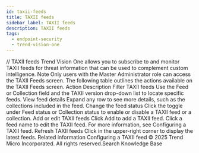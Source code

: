 ```yaml
---
id: taxii-feeds
title: TAXII feeds
sidebar_label: TAXII feeds
description: TAXII feeds
tags:
  - endpoint-security
  - trend-vision-one
---
```


/*<![CDATA[*/ $('#title').html($('meta[name=map-description]').attr('content')); /*]]>*/ TAXII feeds Trend Vision One allows you to subscribe to and monitor TAXII feeds for threat information that can be used to complement custom intelligence. Note Only users with the Master Administrator role can access the TAXII Feeds screen. The following table outlines the actions available on the TAXII Feeds screen. Action Description Filter TAXII feeds Use the Feed or Collection field and the TAXII version drop-down list to locate specific feeds. View feed details Expand any row to see more details, such as the collections included in the feed. Change the feed status Click the toggle under Feed status or Collection status to enable or disable a TAXII feed or a collection. Add or edit TAXII feeds Click Add to add a TAXII feed. Click a feed name to edit the TAXII feed. For more information, see Configuring a TAXII feed. Refresh TAXII feeds Click in the upper-right corner to display the latest feeds. Related information Configuring a TAXII feed © 2025 Trend Micro Incorporated. All rights reserved.Search Knowledge Base